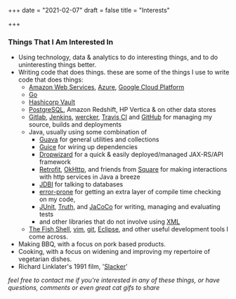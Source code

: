 +++
date = "2021-02-07"
draft = false
title = "Interests"

+++

### Things That I Am Interested In

* Using technology, data & analytics to do interesting things, and to do uninteresting things better.
* Writing code that does things. these are some of the things I use to write code that does things:
    * [Amazon Web Services](http://aws.amazon.com/), [Azure](https://azure.microsoft.com/en-us/), [Google Cloud Platform](https://cloud.google.com/)
    * [Go](http://golang.org/)
    * [Hashicorp Vault](https://www.vaultproject.io/)
    * [PostgreSQL](http://www.postgresql.org/), Amazon Redshift, HP Vertica & on other data stores
    * [Gitlab](https://about.gitlab.com/), [Jenkins](https://jenkins.io/), [wercker](https://app.wercker.com/#ianferguson), [Travis CI](https://travis-ci.org/profile/ianferguson) and [GitHub](https://github.com/ianferguson) for managing my source, builds and deployments
    * Java, usually using some combination of
        * [Guava](https://code.google.com/p/guava-libraries/) for general utilities and collections
        * [Guice](https://code.google.com/p/google-guice/) for wiring up dependencies
        * [Dropwizard](http://www.dropwizard.io/) for a quick & easily deployed/managed JAX-RS/API framework
        * [Retrofit](http://square.github.io/retrofit/), [OkHttp](http://square.github.io/okhttp/), and friends from [Square](http://square.github.io/) for making interactions with http services in Java a breeze
        * [JDBI](http://jdbi.org/) for talking to databases
        * [error-prone](errorprone.info/index.html) for getting an extra layer of compile time checking on my code,
        * [JUnit](http://junit.org/junit4/), [Truth](https://google.github.io/truth/), and [JaCoCo](http://www.eclemma.org/jacoco/) for writing, managing and evaluating tests
        * and other libraries that do not involve using [XML](http://blog.joda.org/2007/03/configuration-in-java-it-sure-beats-xml_4078.html)
    * [The Fish Shell](http://fishshell.com/), [vim](www.vim.org), [git](http://git-scm.com/), [Eclipse](http://www.eclipse.org/), and other useful development tools I come across.
* Making BBQ, with a focus on pork based products.
* Cooking, with a focus on widening and improving my repertoire of vegetarian dishes.
* Richard Linklater's 1991 film, '[Slacker](http://www.imdb.com/title/tt0102943/)'

_feel free to contact me if you're interested in any of these things, or have questions, comments or even great cat gifs to share_

